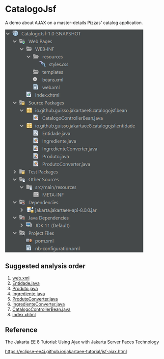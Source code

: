 # CatalogoJsf
A demo about AJAX on a master-details Pizzas' catalog application.

![NetBeans Project](imgs/jsf8c.png)

## Suggested analysis order

1. [web.xml](/src/main/webapp/WEB-INF/web.xml)
2. [Entidade.java](/src/main/java/io/github/guisso/jakartaee8/catalogojsf/entidade/Entidade.java)
3. [Produto.java](/src/main/java/io/github/guisso/jakartaee8/catalogojsf/entidade/Produto.java)
4. [Ingrediente.java](/src/main/java/io/github/guisso/jakartaee8/catalogojsf/entidade/Ingrediente.java)
5. [ProdutoConverter.java](/src/main/java/io/github/guisso/jakartaee8/catalogojsf/entidade/ProdutoConverter.java)
6. [IngredienteConverter.java](/src/main/java/io/github/guisso/jakartaee8/catalogojsf/entidade/IngredienteConverter.java)
7. [CatalogoControllerBean.java](/src/main/java/io/github/guisso/jakartaee8/catalogojsf/bean/CatalogoControllerBean.java)
8. [index.xhtml](/src/main/webapp/index.xhtml)

## Reference

The Jakarta EE 8 Tutorial: Using Ajax with Jakarta Server Faces Technology

<https://eclipse-ee4j.github.io/jakartaee-tutorial/jsf-ajax.html>
